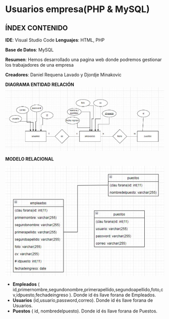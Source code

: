# Usuarios empresa(PHP & MySQL)
## ÍNDEX CONTENIDO
**IDE**: Visual Studio Code
**Lenguajes**: HTML, PHP

**Base de Datos**: MySQL

**Resumen**: Hemos desarrollado una pagina web donde podremos gestionar los trabajadores de una empresa

**Creadores**: Daniel Requena Lavado y Djordje  Minakovic

**DIAGRAMA ENTIDAD RELACIÓN**
![Diagrama de clases](PHOTO-2023-05-05-22-17-02.jpg)

**MODELO RELACIONAL**

![Model](model.jpg)

- **Empleados** ( id,primernombre,segundonombre,primerapellido,segundoapellido,foto,cv,idpuesto,fechadeingreso ).
Donde id és llave forana de Empleados.
- **Usuarios** (id,usuario,password,correo).
Donde id és llave forana de Usuarios.
- **Puestos** ( id, nombredelpuesto).
Donde id és llave forana de Puestos.
